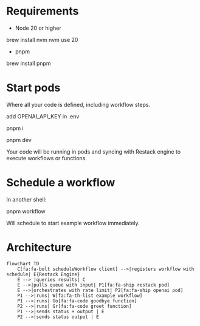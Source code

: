 # Requirements

- Node 20 or higher

brew install nvm
nvm use 20

- pnpm

brew install pnpm

# Start pods

Where all your code is defined, including workflow steps.

add OPENAI_API_KEY in .env

pnpm i

pnpm dev

Your code will be running in pods and syncing with Restack engine to execute workflows or functions.

# Schedule a workflow

In another shell:

pnpm workflow

Will schedule to start example workflow immediately.

# Architecture

```mermaid
flowchart TD
    C[fa:fa-bolt scheduleWorkflow client] -->|registers workflow with schedule| E{Restack Engine}
    E --> |queries results| C
    E -->|pulls queue with input| P1[fa:fa-ship restack pod]
    E -->|orchestrates with rate limit| P2[fa:fa-ship openai pod]
    P1 -->|runs| W[fa:fa-th-list example workflow]
    P1 -->|runs| Go[fa:fa-code goodbye function]
    P2 -->|runs| Gr[fa:fa-code greet function]
    P1 -->|sends status + output | E
    P2 -->|sends status output | E
```
